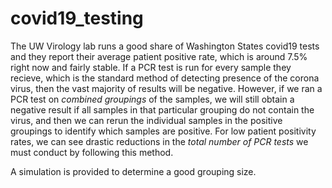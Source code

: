 # covid19_testing

The UW Virology lab runs a good share of Washington States covid19 tests and they report their average patient positive rate, which is around 7.5% right now and fairly stable. If a PCR test is run for every sample they recieve, which is the standard method of detecting presence of the corona virus, then the vast majority of results will be negative. However, if we ran a PCR test on _combined groupings_ of the samples, we will still obtain a negative result if all samples in that particular grouping do not contain the virus, and then we can rerun the individual samples in the positive groupings to identify which samples are positive. For low patient positivity rates, we can see drastic reductions in the _total number of PCR tests_ we must conduct by following this method.

A simulation is provided to determine a good grouping size.
